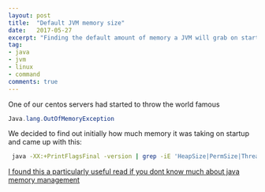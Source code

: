 ```yaml
---
layout: post
title:  "Default JVM memory size"
date:   2017-05-27
excerpt: "Finding the default amount of memory a JVM will grab on startup."
tag:
- java 
- jvm
- linux
- command
comments: true
---
```

One of our centos servers had started to throw the world famous
```java
Java.lang.OutOfMemoryException
```
We decided to find out initially how much memory it was taking on startup and came up with this:
``` bash
 java -XX:+PrintFlagsFinal -version | grep -iE 'HeapSize|PermSize|ThreadStackSize'
```
[I found this a particularly useful read if you dont know much about java memory management](https://www.dynatrace.com/resources/ebooks/javabook/how-garbage-collection-works/) 
